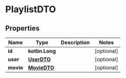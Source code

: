
# PlaylistDTO

## Properties
Name | Type | Description | Notes
------------ | ------------- | ------------- | -------------
**id** | **kotlin.Long** |  |  [optional]
**user** | [**UserDTO**](UserDTO.md) |  |  [optional]
**movie** | [**MovieDTO**](MovieDTO.md) |  |  [optional]



